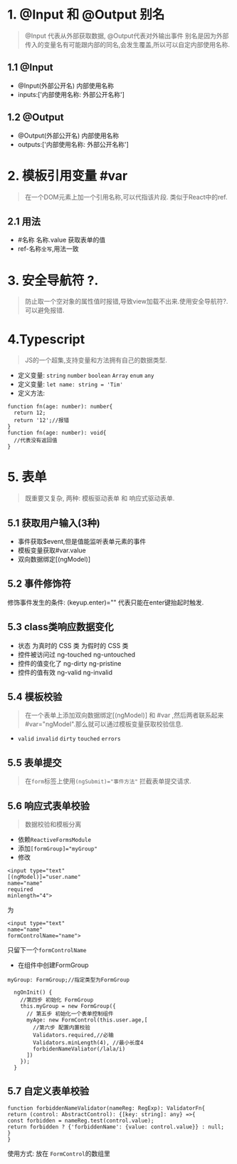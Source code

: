 # 1. @Input 和 @Output 别名
> @Input 代表从外部获取数据, @Output代表对外输出事件
> 别名是因为外部传入的变量名有可能跟内部的同名,会发生覆盖,所以可以自定内部使用名称.
## 1.1 @Input
  * @Input(外部公开名) 内部使用名称
  * inputs:['内部使用名称: 外部公开名称']
## 1.2 @Output
  * @Output(外部公开名) 内部使用名称
  * outputs:['内部使用名称: 外部公开名称']
# 2. 模板引用变量 #var
> 在一个DOM元素上加一个引用名称,可以代指该片段. 类似于React中的ref.
## 2.1 用法
  * #名称 名称.value 获取表单的值
  * ref-名称`全写`,用法一致
# 3. 安全导航符 ?.
> 防止取一个空对象的属性值时报错,导致view加载不出来.使用安全导航符?.可以避免报错.
# 4.Typescript
> JS的一个超集,支持变量和方法拥有自己的数据类型.
* 定义变量:  `string` `number` `boolean` `Array` `enum` `any`
* 定义变量: `let name: string = 'Tim'`
* 定义方法: 
```
function fn(age: number): number{
  return 12;
  return '12';//报错
}
function fn(age: number): void{
  //代表没有返回值
}
```
# 5. 表单
> 既重要又复杂, 两种: 模板驱动表单 和 响应式驱动表单.
## 5.1 获取用户输入(3种)
* 事件获取$event,但是值能监听表单元素的事件
* 模板变量获取#var.value
* 双向数据绑定[(ngModel)]
## 5.2 事件修饰符
修饰事件发生的条件: (keyup.enter)="" 代表只能在enter键抬起时触发.
## 5.3 class类响应数据变化
* 状态	为真时的 CSS 类	为假时的 CSS 类
* 控件被访问过	ng-touched	ng-untouched
* 控件的值变化了	ng-dirty	ng-pristine
* 控件的值有效	ng-valid	ng-invalid
## 5.4 模板校验
> 在一个表单上添加双向数据绑定[(ngModel)] 和 #var ,然后两者联系起来 #var="ngModel".那么就可以通过模板变量获取校验信息.
* `valid` `invalid` `dirty` `touched` `errors`
## 5.5 表单提交
> 在`form`标签上使用`(ngSubmit)="事件方法"` 拦截表单提交请求.
## 5.6 响应式表单校验
> 数据校验和模板分离
* 依赖`ReactiveFormsModule`
* 添加`[formGroup]="myGroup"`
* 修改 
```
<input type="text" 
[(ngModel)]="user.name" 
name="name" 
required 
minlength="4">
```
为
```
<input type="text" 
name="name" 
formControlName="name">
```
只留下一个`formControlName`
* 在组件中创建FormGroup
```
myGroup: FormGroup;//指定类型为FormGroup
  
  ngOnInit() {
    //第四步 初始化 FormGroup
    this.myGroup = new FormGroup({
      // 第五步 初始化一个表单控制组件
      myAge: new FormControl(this.user.age,[
        //第六步 配置内置校验
        Validators.required,//必输
        Validators.minLength(4), //最小长度4
        forbidenNameValiator(/lala/i)
      ])
    });
  }

```
## 5.7 自定义表单校验
```
function forbiddenNameValidator(nameReg: RegExp): ValidatorFn{
return (control: AbstractControl): {[key: string]: any} =>{
const forbidden = nameReg.test(control.value);
return forbidden ? {'forbiddenName': {value: control.value}} : null;
}
}
```
使用方式: 放在 `FormControl`的数组里
